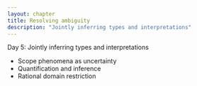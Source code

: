 ```yaml
---
layout: chapter
title: Resolving ambiguity
description: "Jointly inferring types and interpretations"
---
```


Day 5: Jointly inferring types and interpretations
  - Scope phenomena as uncertainty
  - Quantification and inference
  - Rational domain restriction
